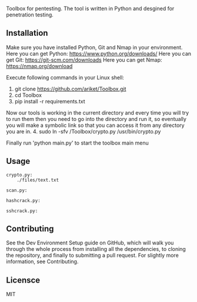 Toolbox for pentesting.
The tool is written in Python and desgined
for penetration testing.



## Installation

Make sure you have installed Python, Git and Nmap in your environment.
Here you can get Python: https://www.python.org/downloads/
Here you can get Git: https://git-scm.com/downloads
Here you can get Nmap: https://nmap.org/download

Execute following commands in your Linux shell: 
1. git clone https://github.com/ariket/Toolbox.git
2. cd Toolbox
3. pip install -r requirements.txt

Now our tools is working in the current directory and every time you will try to run them then you need to go into the directory and run it, so eventually you will make a symbolic link so that you can access it from any directory you are in. 
4. sudo ln -sfv /Toolbox/crypto.py /usr/bin/crypto.py



Finally run 'python main.py' to start the toolbox main menu


## Usage

    crypto.py:
        ./files/text.txt

    scan.py:

    hashcrack.py:

    sshcrack.py:


## Contributing

See the Dev Environment Setup guide on GitHub, which will walk you through the whole process from installing all the dependencies, to cloning the repository, and finally to submitting a pull request. For slightly more information, see Contributing.

## Licensce

MIT
